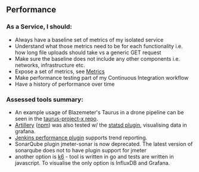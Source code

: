 ## Performance

### As a Service, I should:

- Always have a baseline set of metrics of my isolated service
- Understand what those metrics need to be for each functionality i.e. how long file uploads should take vs a generic GET request
- Make sure the baseline does not include any other components i.e. networks, infrastructure etc.
- Expose a set of metrics, see [Metrics](monitoring_metrics.md)
- Make performance testing part of my Continuous Integration workflow
- Have a history of performance over time

### Assessed tools summary:

- An example usage of Blazemeter's Taurus in a drone pipeline can be seen in the [taurus-project-x repo](https://github.com/UKHomeOffice/taurus-project-x).
- [Artillery](https://github.com/shoreditch-ops/artillery) ([npm](https://www.npmjs.com/package/artillery)) was also tested w/ the [statsd plugin](https://github.com/shoreditch-ops/artillery-plugin-statsd), visualising data in grafana.
- [Jenkins performance plugin]((https://jenkinsci.github.io/performance-plugin/Reporting.html)) supports trend reporting.
- SonarQube plugin jmeter-sonar is now deprecated. The latest version of sonarqube does not to have plugin support for jmeter
- another option is [k6](https://docs.k6.io/docs) - tool is written in go and tests are written in javascript. To visualise the only option is InfluxDB and Grafana.
